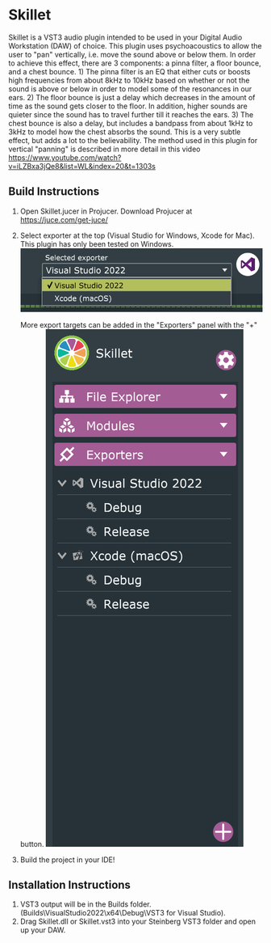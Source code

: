 # Skillet
Skillet is a VST3 audio plugin intended to be used in your Digital Audio Workstation (DAW) of choice. This plugin uses psychoacoustics to allow the user to "pan" vertically, i.e. move the sound above or below them. In order to achieve this effect, there are 3 components: a pinna filter, a floor bounce, and a chest bounce.
    1) The pinna filter is an EQ that either cuts or boosts high frequencies from about 8kHz to 10kHz based on whether or not the sound is above or below in order to model some of the resonances in our ears.
    2) The floor bounce is just a delay which decreases in the amount of time as the sound gets closer to the floor. In addition, higher sounds are quieter since the sound has to travel further till it reaches the ears.
    3) The chest bounce is also a delay, but includes a bandpass from about 1kHz to 3kHz to model how the chest absorbs the sound. This is a very subtle effect, but adds a lot to the believability.
The method used in this plugin for vertical "panning" is described in more detail in this video https://www.youtube.com/watch?v=iLZBxa3jQe8&list=WL&index=20&t=1303s

## Build Instructions
1) Open Skillet.jucer in Projucer. Download Projucer at https://juce.com/get-juce/
2) Select exporter at the top (Visual Studio for Windows, Xcode for Mac). This plugin has only been tested on Windows.
    ![alt text](image-1.png)

    More export targets can be added in the "Exporters" panel with the "+" button.
    ![alt text](image.png)

3) Build the project in your IDE!

## Installation Instructions
1) VST3 output will be in the Builds folder. (Builds\VisualStudio2022\x64\Debug\VST3 for Visual Studio).
2) Drag Skillet.dll or Skillet.vst3 into your Steinberg VST3 folder and open up your DAW.